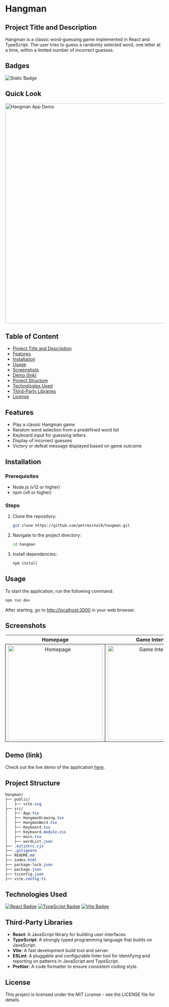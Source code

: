 # Hangman

## Project Title and Description
Hangman is a classic word-guessing game implemented in React and TypeScript. The user tries to guess a randomly selected word, one letter at a time, within a limited number of incorrect guesses. 

## Badges
![Static Badge](https://img.shields.io/badge/status-online-brightgreen)

## Quick Look
<img src="https://github.com/user-attachments/assets/V5ADweD6yuG82ImfuFlNvOCA" width="700" alt="Hangman App Demo">

## Table of Content
- [Project Title and Description](#project-title-and-description)
- [Features](#features)
- [Installation](#installation)
- [Usage](#usage)
- [Screenshots](#screenshots)
- [Demo (link)](#demo-link)
- [Project Structure](#project-structure)
- [Technologies Used](#technologies-used)
- [Third-Party Libraries](#third-party-libraries)
- [License](#license)

## Features
- Play a classic Hangman game
- Random word selection from a predefined word list
- Keyboard input for guessing letters
- Display of incorrect guesses
- Victory or defeat message displayed based on game outcome

## Installation

### Prerequisites
- Node.js (v12 or higher)
- npm (v6 or higher)

### Steps

1. Clone the repository:
    ```bash
    git clone https://github.com/petrmichal0/hangman.git
    ```

2. Navigate to the project directory:
    ```bash
    cd hangman
    ```

3. Install dependencies:
    ```bash
    npm install
    ```

## Usage
To start the application, run the following command:
```bash
npm run dev
```

After starting, go to [http://localhost:3000](http://localhost:3000) in your web browser.

## Screenshots

<table>
  <tr>
    <th>Homepage</th>
    <th>Game Interface</th>
  </tr>
  <tr>
    <td style="border: 1px solid black; width: 310px; height: 310px; text-align: center;">
      <a href="https://github.com/user-attachments/assets/37080a48-02ca-44b5-a3fa-9fc61e86d386" target="_blank" rel="noopener noreferrer">
        <img src="https://github.com/user-attachments/assets/37080a48-02ca-44b5-a3fa-9fc61e86d386" width="300" height="300" alt="Homepage">
      </a>
    </td>
    <td style="border: 1px solid black; width: 310px; height: 310px; text-align: center;">
      <a href="https://github.com/user-attachments/assets/be7de6eb-b3e8-4d31-a328-d9329ca807c8" target="_blank" rel="noopener noreferrer">
        <img src="https://github.com/user-attachments/assets/be7de6eb-b3e8-4d31-a328-d9329ca807c8" width="300" height="300" alt="Game Interface">
      </a>
    </td>
  </tr>
</table>

## Demo (link)

Check out the live demo of the application [here](https://hangman2024.netlify.app).

## Project Structure

```css
Hangman/
├── public/
│   ├── vite.svg
├── src/
│   ├── App.tsx
│   ├── HangmanDrawing.tsx
│   ├── HangmanWord.tsx
│   ├── Keyboard.tsx
│   ├── Keyboard.module.css
│   ├── main.tsx
│   ├── wordList.json
├── .eslintrc.cjs
├── .gitignore
├── README.md
├── index.html
├── package-lock.json
├── package.json
├── tsconfig.json
├── vite.config.ts
```

## Technologies Used

[![React Badge](https://img.shields.io/badge/-React-61DBFB?style=for-the-badge&labelColor=black&logo=react&logoColor=61DBFB)](#)
[![TypeScript Badge](https://img.shields.io/badge/-TypeScript-007ACC?style=for-the-badge&labelColor=black&logo=typescript&logoColor=007ACC)](#)
[![Vite Badge](https://img.shields.io/badge/-Vite-646CFF?style=for-the-badge&labelColor=black&logo=vite&logoColor=646CFF)](#)

## Third-Party Libraries

- **React**: A JavaScript library for building user interfaces.
- **TypeScript**: A strongly typed programming language that builds on JavaScript.
- **Vite**: A fast development build tool and server.
- **ESLint**: A pluggable and configurable linter tool for identifying and reporting on patterns in JavaScript and TypeScript.
- **Prettier**: A code formatter to ensure consistent coding style.

## License

This project is licensed under the MIT License - see the LICENSE file for details.
